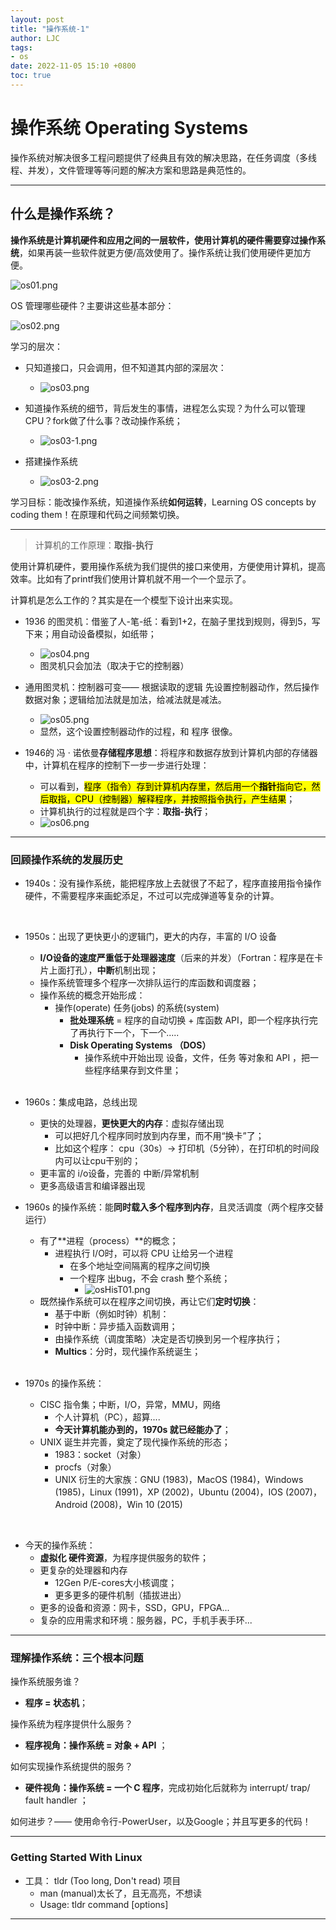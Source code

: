 ```yaml
---
layout: post
title: "操作系统-1"
author: LJC
tags:
- os
date: 2022-11-05 15:10 +0800
toc: true
---
```


# 操作系统 Operating Systems

操作系统对解决很多工程问题提供了经典且有效的解决思路，在任务调度（多线程、并发），文件管理等等问题的解决方案和思路是典范性的。

------

## 什么是操作系统？

**操作系统是计算机硬件和应用之间的一层软件，使用计算机的硬件需要穿过操作系统**，如果再装一些软件就更方便/高效使用了。操作系统让我们使用硬件更加方便。

![os01.png](/images/os/os01.png "操作系统的作用/位置")

OS 管理哪些硬件？主要讲这些基本部分：

![os02.png](/images/os/os02.png "操作系统管理哪些硬件")

学习的层次：
- 只知道接口，只会调用，但不知道其内部的深层次：
    - ![os03.png](/images/os/os03.png "学习的层次1")

- 知道操作系统的细节，背后发生的事情，进程怎么实现？为什么可以管理CPU？fork做了什么事？改动操作系统；
    - ![os03-1.png](/images/os/os03-1.png "学习的层次2")

- 搭建操作系统
    - ![os03-2.png](/images/os/os03-2.png "学习的层次3")

学习目标：能改操作系统，知道操作系统**如何运转**，Learning OS concepts by coding them！在原理和代码之间频繁切换。

-------------------

> 计算机的工作原理：**取指-执行**

使用计算机硬件，要用操作系统为我们提供的接口来使用，方便使用计算机，提高效率。比如有了printf我们使用计算机就不用一个一个显示了。

计算机是怎么工作的？其实是在一个模型下设计出来实现。

- 1936 的图灵机：借鉴了人-笔-纸：看到1+2，在脑子里找到规则，得到5，写下来；用自动设备模拟，如纸带；
    - ![os04.png](/images/os/os04.png "图灵机")
    - 图灵机只会加法（取决于它的控制器）

- 通用图灵机：控制器可变—— 根据读取的逻辑 先设置控制器动作，然后操作数据对象；逻辑给加法就是加法，给减法就是减法。
    - ![os05.png](/images/os/os05.png "通用图灵机")
    - 显然，这个设置控制器动作的过程，和 程序 很像。

- 1946的 冯 · 诺依曼**存储程序思想**：将程序和数据存放到计算机内部的存储器中，计算机在程序的控制下一步一步进行处理：
    - 可以看到，<mark>程序（指令）存到计算机内存里，然后用一个**指针**指向它，然后取指，CPU（控制器）解释程序，并按照指令执行，产生结果</mark>；
    - 计算机执行的过程就是四个字：**取指-执行**；
    - ![os06.png](/images/os/os06.png "冯 · 诺依曼")

-------

### 回顾操作系统的发展历史

- 1940s：没有操作系统，能把程序放上去就很了不起了，程序直接用指令操作硬件，不需要程序来画蛇添足，不过可以完成弹道等复杂的计算。
<br/>

- 1950s：出现了更快更小的逻辑门，更大的内存，丰富的 I/O 设备
    - **I/O设备的速度严重低于处理器速度**（后来的并发）（Fortran：程序是在卡片上面打孔），**中断**机制出现；
    - 操作系统管理多个程序一次排队运行的库函数和调度器；
    - 操作系统的概念开始形成：
        - 操作(operate) 任务(jobs) 的系统(system)
            - **批处理系统** = 程序的自动切换 + 库函数 API，即一个程序执行完了再执行下一个，下一个.....
            - **Disk Operating Systems （DOS）**
                - 操作系统中开始出现 设备，文件，任务 等对象和 API ，把一些程序结果存到文件里；
                <br/>
- 1960s：集成电路，总线出现
    - 更快的处理器，**更快更大的内存**：虚拟存储出现
        - 可以把好几个程序同时放到内存里，而不用“换卡”了；
        - 比如这个程序： cpu（30s）→ 打印机（5分钟），在打印机的时间段内可以让cpu干别的；
    - 更丰富的 i/o设备，完善的 中断/异常机制
    - 更多高级语言和编译器出现
- 1960s 的操作系统：能**同时载入多个程序到内存**，且灵活调度（两个程序交替运行）
    - 有了**进程（process）**的概念；
        - 进程执行 I/O时，可以将 CPU 让给另一个进程
            - 在多个地址空间隔离的程序之间切换
            - 一个程序 出bug，不会 crash 整个系统；
                - ![osHisT01.png](/images/os/osHisT01.png "基于中断的调度")
    - 既然操作系统可以在程序之间切换，再让它们**定时切换**：
        - 基于中断（例如时钟）机制：
        - 时钟中断：异步插入函数调用；
        - 由操作系统（调度策略）决定是否切换到另一个程序执行；
        - **Multics**：分时，现代操作系统诞生；
        <br/>

- 1970s 的操作系统：
    - CISC 指令集；中断，I/O，异常，MMU，网络
        - 个人计算机（PC），超算....
        - **今天计算机能办到的，1970s 就已经能办了**；
    - UNIX 诞生并完善，奠定了现代操作系统的形态；
        - 1983：socket（对象）
        - procfs（对象）
        - UNIX 衍生的大家族：GNU (1983)，MacOS (1984)，Windows (1985)，Linux (1991)，XP (2002)，Ubuntu (2004)，IOS (2007)，Android (2008)，Win 10 (2015)
<br/>

- 今天的操作系统：
    - **虚拟化 硬件资源**，为程序提供服务的软件；
    - 更复杂的处理器和内存
        - 12Gen P/E-cores大小核调度；
        - 更多更多的硬件机制（插拔进出）
    - 更多的设备和资源：网卡，SSD，GPU，FPGA...
    - 复杂的应用需求和环境：服务器，PC，手机手表手环...

--------------

### 理解操作系统：三个根本问题

操作系统服务谁？
- **程序 = 状态机**；

操作系统为程序提供什么服务？
- **程序视角：操作系统 = 对象 + API** ；

如何实现操作系统提供的服务？
- **硬件视角：操作系统 = 一个 C 程序**，完成初始化后就称为 interrupt/ trap/ fault handler ；

如何进步？—— 使用命令行-PowerUser，以及Google；并且写更多的代码！

---------------------------------

### Getting Started With Linux

- 工具： tldr (Too long, Don't read) 项目
    - man (manual)太长了，且无高亮，不想读
    - Usage: tldr command [options]


-----------------------------








